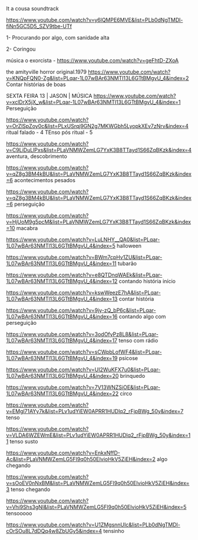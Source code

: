 It a cousa soundtrack

https://www.youtube.com/watch?v=y6lQMPE6MVE&list=PLb0dNgTMDl-fiNn5GC5D5_SZV9tbe-UTf

1- Procurando por algo, com sanidade alta

2- Coringou








música o exorcista - https://www.youtube.com/watch?v=geFhtD-ZXoA

the amityville horror original.1979 https://www.youtube.com/watch?v=KNQpFQN0-Zg&list=PLqar-1L07wBAr63NMTl13L6GTtBMgvU_4&index=2 
Contar histórias de boas

SEXTA FEIRA 13 | JASON | MÚSICA https://www.youtube.com/watch?v=xclDrX5jX_w&list=PLqar-1L07wBAr63NMTl13L6GTtBMgvU_4&index=1
Perseguição



https://www.youtube.com/watch?v=OrZlSpZoy0c&list=PLxUSrqj9GN2g7MKWGbh5LyopkXEv7zNrv&index=4
ritual falado - 4
TEnso pós ritual - 5


https://www.youtube.com/watch?v=C9LiDuLlPxs&list=PLaVNMWZemLG7YxK3B8TTayd1S66ZqBKzk&index=4
aventura, descobrimento

https://www.youtube.com/watch?v=qZ8g3BM4kBU&list=PLaVNMWZemLG7YxK3B8TTayd1S66ZqBKzk&index=6
acontecimentos pesados

https://www.youtube.com/watch?v=qZ8g3BM4kBU&list=PLaVNMWZemLG7YxK3B8TTayd1S66ZqBKzk&index=6
perseguição

https://www.youtube.com/watch?v=HjUoM9g5pcM&list=PLaVNMWZemLG7YxK3B8TTayd1S66ZqBKzk&index=10
macabra

https://www.youtube.com/watch?v=LuLNHY__QA0&list=PLqar-1L07wBAr63NMTl13L6GTtBMgvU_4&index=5
halloween

https://www.youtube.com/watch?v=BWm7cpHv1ZU&list=PLqar-1L07wBAr63NMTl13L6GTtBMgvU_4&index=11
tubarão

https://www.youtube.com/watch?v=e8QTDnqWAEk&list=PLqar-1L07wBAr63NMTl13L6GTtBMgvU_4&index=12
contando história início

https://www.youtube.com/watch?v=kswWeezE7hA&list=PLqar-1L07wBAr63NMTl13L6GTtBMgvU_4&index=13
contar história

https://www.youtube.com/watch?v=9jy-zQ_bP6c&list=PLqar-1L07wBAr63NMTl13L6GTtBMgvU_4&index=16
contando algo com perseguição

https://www.youtube.com/watch?v=3odOfyPz8L8&list=PLqar-1L07wBAr63NMTl13L6GTtBMgvU_4&index=17
tenso com rádio

https://www.youtube.com/watch?v=sCWpbLofWF4&list=PLqar-1L07wBAr63NMTl13L6GTtBMgvU_4&index=19
psicose

https://www.youtube.com/watch?v=UI2WuKFX7u0&list=PLqar-1L07wBAr63NMTl13L6GTtBMgvU_4&index=20
brinquedo

https://www.youtube.com/watch?v=7V13WNZSiOE&list=PLqar-1L07wBAr63NMTl13L6GTtBMgvU_4&index=22
circo

https://www.youtube.com/watch?v=EMgl71AYy7k&list=PLv1udYiEW0APRR1HUDlq2_rFjpBWg_50y&index=7
tenso

https://www.youtube.com/watch?v=VLDA6WZEWmE&list=PLv1udYiEW0APRR1HUDlq2_rFjpBWg_50y&index=11
tenso susto


https://www.youtube.com/watch?v=EnkxNffD-Ac&list=PLaVNMWZemLG5FI9q0h50EIvioHkV5ZiEH&index=2
algo chegando

https://www.youtube.com/watch?v=sOoEV0nNxBM&list=PLaVNMWZemLG5FI9q0h50EIvioHkV5ZiEH&index=3
tenso chegando

https://www.youtube.com/watch?v=Vhi9Shs3gNI&list=PLaVNMWZemLG5FI9q0h50EIvioHkV5ZiEH&index=5
tensooooo

https://www.youtube.com/watch?v=U1ZMgsnnUIc&list=PLb0dNgTMDl-cOrSOu8L7dDQq4w8ZbUGy5&index=4
tensinho

